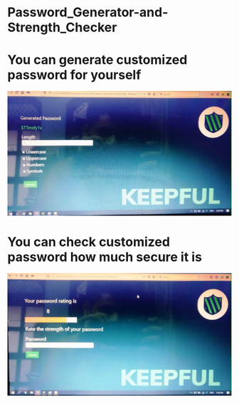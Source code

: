 # Password_Generator-and-Strength_Checker

# You can generate customized password for yourself
![](assets/1.jpeg)

# You can check customized password how much secure it is
![](assets/2.jpeg)
